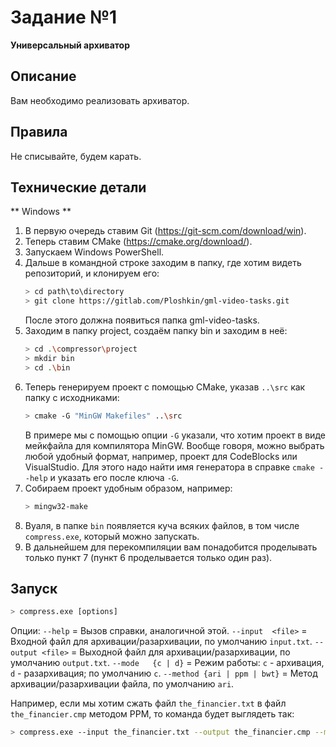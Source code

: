 # Задание №1
**Универсальный архиватор**

## Описание
Вам необходимо реализовать архиватор.

## Правила
Не списывайте, будем карать.

## Технические детали
** Windows **
1. В первую очередь ставим Git (https://git-scm.com/download/win).
2. Теперь ставим CMake (https://cmake.org/download/).
3. Запускаем Windows PowerShell.
4. Дальше в командной строке заходим в папку, где хотим видеть репозиторий,
   и клонируем его:
   ```sh
   > cd path\to\directory
   > git clone https://gitlab.com/Ploshkin/gml-video-tasks.git
   ```
   После этого должна появиться папка gml-video-tasks.
5. Заходим в папку project, создаём папку bin и заходим в неё:
   ```sh
   > cd .\compressor\project
   > mkdir bin
   > cd .\bin
   ```
6. Теперь генерируем проект с помощью CMake, указав `..\src` как папку с исходниками:
   ```sh
   > cmake -G "MinGW Makefiles" ..\src
   ```
   В примере мы с помощью опции `-G` указали, что хотим проект в виде мейкфайла для компилятора MinGW.
   Вообще говоря, можно выбрать любой удобный формат, например, проект для CodeBlocks или VisualStudio.
   Для этого надо найти имя генератора в справке `cmake --help` и указать его после ключа `-G`.
7. Собираем проект удобным образом, например:
   ```sh
   > mingw32-make
   ```
8. Вуаля, в папке `bin` появляется куча всяких файлов, в том числе `compress.exe`, который можно запускать.
9. В дальнейшем для перекомпиляции вам понадобится проделывать только пункт 7 (пункт 6 проделывается только один раз).

## Запуск
```sh
> compress.exe [options]
```
Опции:
`--help`                     = Вызов справки, аналогичной этой.
`--input  <file>`            = Входной файл для архивации/разархивации, по умолчанию `input.txt`.
`--output <file>`            = Выходной файл для архивации/разархивации, по умолчанию `output.txt`.
`--mode   {c | d}`           = Режим работы: `c` - архивация, `d` - разархивация; по умолчанию `c`.
`--method {ari | ppm | bwt}` = Метод архивации/разархивации файла, по умолчанию `ari`.

Например, если мы хотим сжать файл `the_financier.txt` в файл `the_financier.cmp` методом PPM, то команда будет выглядеть так:
```sh
> compress.exe --input the_financier.txt --output the_financier.cmp --mode c --method ppm
```